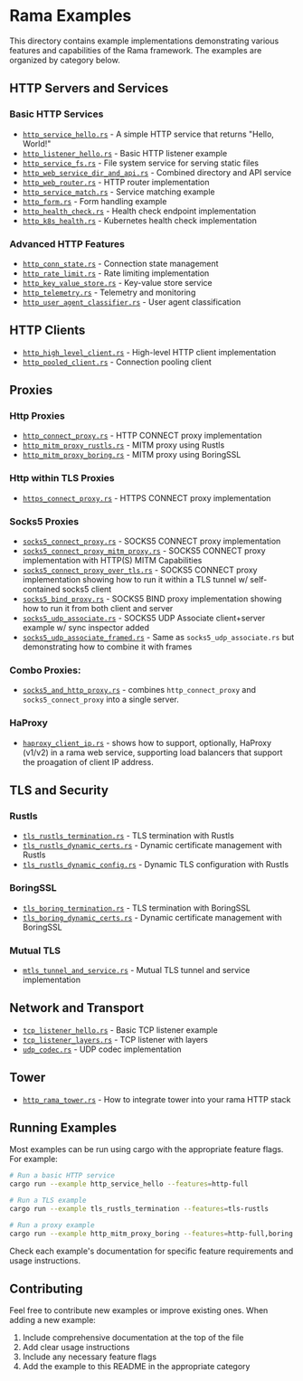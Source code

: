 # Rama Examples

This directory contains example implementations demonstrating various features and capabilities of the Rama framework. The examples are organized by category below.

## HTTP Servers and Services

### Basic HTTP Services
- [`http_service_hello.rs`](./http_service_hello.rs) - A simple HTTP service that returns "Hello, World!"
- [`http_listener_hello.rs`](./http_listener_hello.rs) - Basic HTTP listener example
- [`http_service_fs.rs`](./http_service_fs.rs) - File system service for serving static files
- [`http_web_service_dir_and_api.rs`](./http_web_service_dir_and_api.rs) - Combined directory and API service
- [`http_web_router.rs`](./http_web_router.rs) - HTTP router implementation
- [`http_service_match.rs`](./http_service_match.rs) - Service matching example
- [`http_form.rs`](./http_form.rs) - Form handling example
- [`http_health_check.rs`](./http_health_check.rs) - Health check endpoint implementation
- [`http_k8s_health.rs`](./http_k8s_health.rs) - Kubernetes health check implementation

### Advanced HTTP Features
- [`http_conn_state.rs`](./http_conn_state.rs) - Connection state management
- [`http_rate_limit.rs`](./http_rate_limit.rs) - Rate limiting implementation
- [`http_key_value_store.rs`](./http_key_value_store.rs) - Key-value store service
- [`http_telemetry.rs`](./http_telemetry.rs) - Telemetry and monitoring
- [`http_user_agent_classifier.rs`](./http_user_agent_classifier.rs) - User agent classification

## HTTP Clients
- [`http_high_level_client.rs`](./http_high_level_client.rs) - High-level HTTP client implementation
- [`http_pooled_client.rs`](./http_pooled_client.rs) - Connection pooling client

## Proxies

### Http Proxies

- [`http_connect_proxy.rs`](./http_connect_proxy.rs) - HTTP CONNECT proxy implementation
- [`http_mitm_proxy_rustls.rs`](./http_mitm_proxy_rustls.rs) - MITM proxy using Rustls
- [`http_mitm_proxy_boring.rs`](./http_mitm_proxy_boring.rs) - MITM proxy using BoringSSL

### Http within TLS Proxies

- [`https_connect_proxy.rs`](./https_connect_proxy.rs) - HTTPS CONNECT proxy implementation

### Socks5 Proxies

- [`socks5_connect_proxy.rs`](./socks5_connect_proxy.rs) - SOCKS5 CONNECT proxy implementation
- [`socks5_connect_proxy_mitm_proxy.rs`](./socks5_connect_proxy_mitm_proxy.rs) -
  SOCKS5 CONNECT proxy implementation with HTTP(S) MITM Capabilities
- [`socks5_connect_proxy_over_tls.rs`](./socks5_connect_proxy_over_tls.rs) -
  SOCKS5 CONNECT proxy implementation showing how to run it within a TLS tunnel w/ self-contained socks5 client
- [`socks5_bind_proxy.rs`](./socks5_bind_proxy.rs) -
  SOCKS5 BIND proxy implementation showing how to run it from both client and server
- [`socks5_udp_associate.rs`](./socks5_udp_associate.rs) -
  SOCKS5 UDP Associate client+server example w/ sync inspector added
- [`socks5_udp_associate_framed.rs`](./socks5_udp_associate_framed.rs) -
  Same as `socks5_udp_associate.rs` but demonstrating how to combine it with frames

### Combo Proxies:

- [`socks5_and_http_proxy.rs`](./socks5_and_http_proxy.rs) -
  combines `http_connect_proxy` and `socks5_connect_proxy` into a single server.

### HaProxy

- [`haproxy_client_ip.rs`](./haproxy_client_ip.rs) -
  shows how to support, optionally, HaProxy (v1/v2) in a rama web service,
  supporting load balancers that support the proagation of client IP address.

## TLS and Security
### Rustls
- [`tls_rustls_termination.rs`](./tls_rustls_termination.rs) - TLS termination with Rustls
- [`tls_rustls_dynamic_certs.rs`](./tls_rustls_dynamic_certs.rs) - Dynamic certificate management with Rustls
- [`tls_rustls_dynamic_config.rs`](./tls_rustls_dynamic_config.rs) - Dynamic TLS configuration with Rustls

### BoringSSL
- [`tls_boring_termination.rs`](./tls_boring_termination.rs) - TLS termination with BoringSSL
- [`tls_boring_dynamic_certs.rs`](./tls_boring_dynamic_certs.rs) - Dynamic certificate management with BoringSSL

### Mutual TLS
- [`mtls_tunnel_and_service.rs`](./mtls_tunnel_and_service.rs) - Mutual TLS tunnel and service implementation

## Network and Transport
- [`tcp_listener_hello.rs`](./tcp_listener_hello.rs) - Basic TCP listener example
- [`tcp_listener_layers.rs`](./tcp_listener_layers.rs) - TCP listener with layers
- [`udp_codec.rs`](./udp_codec.rs) - UDP codec implementation

## Tower
- [`http_rama_tower.rs`](./http_rama_tower.rs) - How to integrate tower into your rama HTTP stack

## Running Examples

Most examples can be run using cargo with the appropriate feature flags. For example:

```bash
# Run a basic HTTP service
cargo run --example http_service_hello --features=http-full

# Run a TLS example
cargo run --example tls_rustls_termination --features=tls-rustls

# Run a proxy example
cargo run --example http_mitm_proxy_boring --features=http-full,boring
```

Check each example's documentation for specific feature requirements and usage instructions.

## Contributing

Feel free to contribute new examples or improve existing ones. When adding a new example:

1. Include comprehensive documentation at the top of the file
2. Add clear usage instructions
3. Include any necessary feature flags
4. Add the example to this README in the appropriate category

